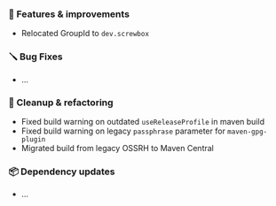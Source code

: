 ### 🚀 Features & improvements

- Relocated GroupId to `dev.screwbox`

### 🪛 Bug Fixes

- ...

### 🧽 Cleanup & refactoring

- Fixed build warning on outdated `useReleaseProfile` in maven build
- Fixed build warning on legacy `passphrase` parameter for `maven-gpg-plugin`
- Migrated build from legacy OSSRH to Maven Central

### 📦 Dependency updates

- ...